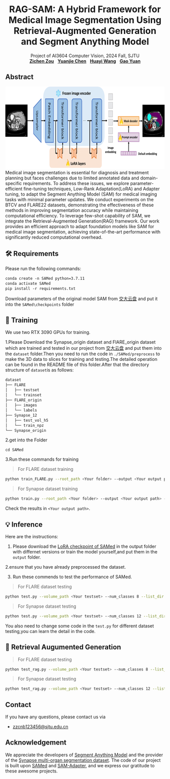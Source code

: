 <h1 align="center">
RAG-SAM: A Hybrid Framework for Medical Image Segmentation Using Retrieval-Augmented Generation and Segment Anything Model
</h1>
<p align="center">
    Project of AI3604 Computer Vision, 2024 Fall, SJTU
    <br />
    <a href="https://github.com/zzctmd"><strong>Zichen Zou</strong></a>
    &nbsp;
    <a href="https://github.com/ccmoony"><strong>Yuanjie Chen</strong></a>
    &nbsp;
    <a href="https://github.com/why618188"><strong>Huayi Wang</strong></a>
    &nbsp;
    <a href="https://github.com/Yog24"><strong>Gao Yuan</strong></a>
    <br />
</p>

## Abstract
<img src="assets/sampled/SAMed.png" height="260px"/>  
Medical image segmentation is essential for diagnosis and treatment planning but faces challenges due to limited annotated data and domain-specific requirements. To address these issues, we explore parameter-efficient fine-tuning techniques, Low-Rank Adaptation(LoRA) and Adapter tuning, to adapt the Segment Anything Model (SAM) for medical imaging tasks with minimal parameter updates. We conduct experiments on the BTCV and FLARE22 datasets, demonstrating the effectiveness of these methods in improving segmentation accuracy while maintaining computational efficiency. To leverage few-shot capability of SAM, we integrate the Retrieval-Augmented Generation(RAG) framework. Our work provides an efficient approach to adapt foundation models like SAM for medical image segmentation, achieving state-of-the-art performance with significantly reduced computational overhead.


## 🛠️ Requirements
Please run the following commands:
```
conda create -n SAMed python=3.7.11
conda activate SAMed
pip install -r requirements.txt 
```

Download parameters of the original model SAM from [交大云盘](https://jbox.sjtu.edu.cn/l/q1hgrW) and put it into the `SAMed\checkpoints` folder

## 🚀 Training
We use two RTX 3090 GPUs for training.

1.Please Download the Synapse_origin dataset and FlARE_origin dataset which are trained and tested in our project from [交大云盘](https://jbox.sjtu.edu.cn/l/q1hgrW) and put them into the `dataset` folder.Then you need to run the code in `./SAMed/preprocess` to make the 3D data to slices for training and testing.The detailed operation can be found in the README file of this folder.After that  the directory structure of `dataset`is as follows:
```
dataset
├── FLARE
│   ├── testset
│   └── trainset
├── FLARE_origin
│   ├── images
│   └── labels
├── Synapse_12
│   ├── test_vol_h5
│   └── train_npz
└── Synapse_origin
```

2.get into the Folder
```
cd SAMed
```

3.Run these commands for training

>For FLARE dataset training
```bash
python train_FLARE.py --root_path <Your folder> --output <Your output path> --warmup --AdamW 
```

>For Synapse dataset training
```bash
python train.py --root_path <Your folder> --output <Your output path> --warmup --AdamW 
```

Check the results in `<Your output path>`.

## 💡 Inference
Here are the instructions: 
1. Please download the [LoRA checkpoint of SAMed](https://jbox.sjtu.edu.cn/l/q1hgrW) in the output folder with differnet versions or train the model yourself,and put them in the `output` folder.

2.ensure that you have already preprocessed the dataset.

3. Run these commends to test the performance of SAMed.
>For FLARE dataset testing
```bash
python test.py --volume_path <Your testset> --num_classes 8 --list_dir <Your listdir> --is_savenii --output_dir <Your output directory> --lora_ckpt <Your pretrained model> 
```

>For Synapse dataset testing
```bash
python test.py --volume_path <Your testset> --num_classes 12 --list_dir <Your listdir> --is_savenii --output_dir <Your output directory> --lora_ckpt <Your pretrained model> 
```

You also need to change some code in the `test.py` for different dataset testing,you can learn the detail in the code.

## 📖 Retrieval Augumented Generation
>For FLARE dataset testing
```bash
python test_rag.py --volume_path <Your testset> --num_classes 8 --list_dir <Your listdir> --is_savenii --output_dir <Your output directory> --lora_ckpt <Your pretrained model>
```

>For Synapse dataset testing
```bash
python test_rag.py --volume_path <Your testset> --num_classes 12 --list_dir <Your listdir> --is_savenii --output_dir <Your output directory> --lora_ckpt <Your pretrained model> 
```

## Contact
If you have any questions, please contact us via 
- zzcnb123456@sjtu.edu.cn

## Acknowledgement
We appreciate the developers of [Segment Anything Model](https://github.com/facebookresearch/segment-anything) and the provider of the [Synapse multi-organ segmentation dataset](https://www.synapse.org/#!Synapse:syn3193805/wiki/217789). The code of our project is built upon [SAMed](https://github.com/hitachinsk/SAMed) and [SAM-Adapter](https://github.com/tianrun-chen/SAM-Adapter-PyTorch), and we express our gratitude to these awesome projects.





